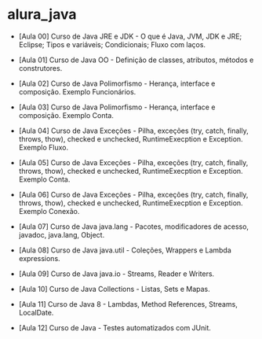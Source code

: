 # alura_java

- [Aula 00] Curso de
Java JRE e JDK - O que é Java, JVM, JDK e JRE; Eclipse; Tipos e variáveis; Condicionais; Fluxo com laços. 

- [Aula 01] Curso de Java OO - Definição de classes, atributos, métodos e construtores. 

- [Aula 02] Curso de Java Polimorfismo - Herança, interface e composição. Exemplo Funcionários. 

- [Aula 03] Curso de Java Polimorfismo - Herança, interface e composição. Exemplo Conta. 

- [Aula 04] Curso de Java Exceções - Pilha, exceções (try, catch, finally, throws, thow), checked e unchecked, RuntimeExecption e Exception. Exemplo Fluxo.

- [Aula 05] Curso de Java Exceções - Pilha, exceções (try, catch, finally, throws, thow), checked e unchecked, RuntimeExecption e Exception. Exemplo Conta.

- [Aula 06] Curso de Java Exceções - Pilha, exceções (try, catch, finally, throws, thow), checked e unchecked, RuntimeExecption e Exception. Exemplo Conexão. 

- [Aula 07] Curso de Java java.lang - Pacotes, modificadores de acesso, javadoc, java.lang, Object. 

- [Aula 08] Curso de Java java.util - Coleções, Wrappers e Lambda expressions. 

- [Aula 09] Curso de Java java.io - Streams, Reader e Writers.

- [Aula 10] Curso de Java Collections - Listas, Sets e Mapas.

- [Aula 11] Curso de Java 8 - Lambdas, Method References, Streams, LocalDate. 

- [Aula 12] Curso de Java - Testes automatizados com JUnit.